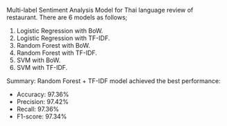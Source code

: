 Multi-label Sentiment Analysis Model for Thai language review of restaurant.
There are 6 models as follows;
1. Logistic Regression with BoW.
2. Logistic Regression with TF-IDF.
3. Random Forest with BoW.
4. Random Forest with TF-IDF.
5. SVM with BoW.
6. SVM with TF-IDF.

Summary: Random Forest + TF-IDF model achieved the best performance:
- Accuracy: 97.36%
- Precision: 97.42%
- Recall: 97.36%
- F1-score: 97.34%
